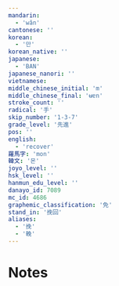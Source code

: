 ```yaml
---
mandarin:
  - 'wǎn'
cantonese: ''
korean:
  - '만'
korean_native: ''
japanese:
  - 'BAN'
japanese_nanori: ''
vietnamese:
middle_chinese_initial: 'm'
middle_chinese_final: 'ʉɐn'
stroke_count: ''
radical: '手'
skip_number: '1-3-7'
grade_level: '先進'
pos: ''
english:
  - 'recover'
羅馬字: 'mon'
韓文: '몬'
joyo_level: ''
hsk_level: ''
hanmun_edu_level: ''
danayo_id: 7089
mc_id: 4686
graphemic_classification: '免'
stand_in: '挽回'
aliases:
  - '挽'
  - '輓'
---
```


# Notes

